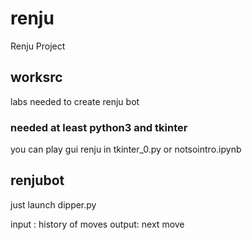 # renju
Renju Project



## worksrc

labs needed to create renju bot

### needed at least python3 and tkinter
you can play gui renju in tkinter_0.py or notsointro.ipynb

## renjubot

just launch dipper.py


input : history of moves
output: next move

